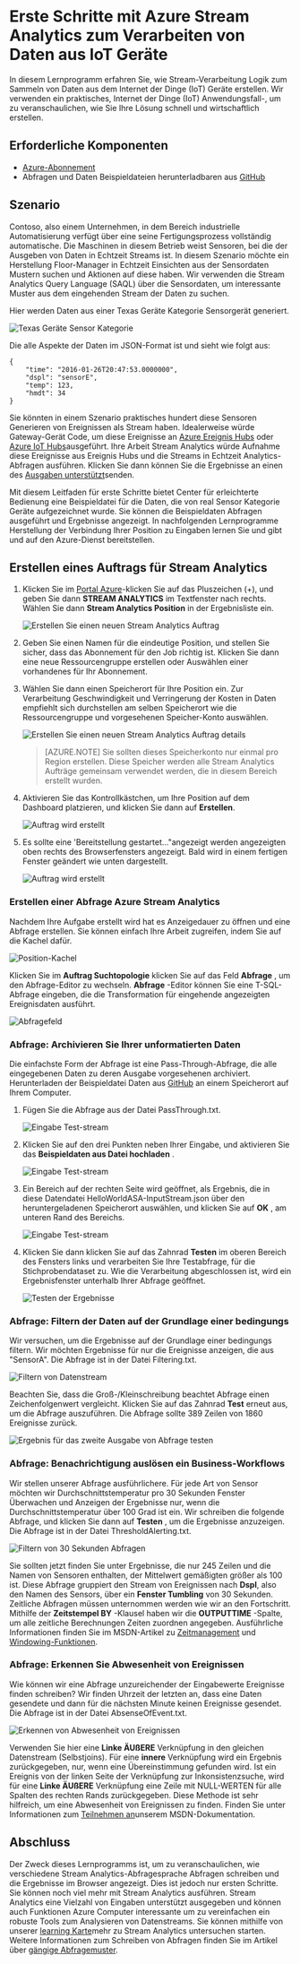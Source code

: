 <properties
    pageTitle="Erste Schritte mit Azure Stream Analytics zum Verarbeiten von Daten aus IoT Geräte. | Microsoft Azure"
    description="IoT Sensor Tags und Daten Streams mit Stream Analytics und in Echtzeit Datenverarbeitung"
    keywords="IOT Lösung, erste Schritte mit Iot"
    services="stream-analytics"
    documentationCenter=""
    authors="jeffstokes72"
    manager="jhubbard"
    editor="cgronlun"
/>

<tags
    ms.service="stream-analytics"
    ms.devlang="na"
    ms.topic="hero-article"
    ms.tgt_pltfrm="na"
    ms.workload="data-services"
    ms.date="10/19/2016"
    ms.author="jeffstok"
/>

# <a name="get-started-with-azure-stream-analytics-to-process-data-from-iot-devices"></a>Erste Schritte mit Azure Stream Analytics zum Verarbeiten von Daten aus IoT Geräte

In diesem Lernprogramm erfahren Sie, wie Stream-Verarbeitung Logik zum Sammeln von Daten aus dem Internet der Dinge (IoT) Geräte erstellen. Wir verwenden ein praktisches, Internet der Dinge (IoT) Anwendungsfall-, um zu veranschaulichen, wie Sie Ihre Lösung schnell und wirtschaftlich erstellen.

## <a name="prerequisites"></a>Erforderliche Komponenten

-   [Azure-Abonnement](https://azure.microsoft.com/pricing/free-trial/)
-   Abfragen und Daten Beispieldateien herunterladbaren aus [GitHub](https://aka.ms/azure-stream-analytics-get-started-iot)

## <a name="scenario"></a>Szenario

Contoso, also einem Unternehmen, in dem Bereich industrielle Automatisierung verfügt über eine seine Fertigungsprozess vollständig automatische. Die Maschinen in diesem Betrieb weist Sensoren, bei die der Ausgeben von Daten in Echtzeit Streams ist. In diesem Szenario möchte ein Herstellung Floor-Manager in Echtzeit Einsichten aus der Sensordaten Mustern suchen und Aktionen auf diese haben. Wir verwenden die Stream Analytics Query Language (SAQL) über die Sensordaten, um interessante Muster aus dem eingehenden Stream der Daten zu suchen.

Hier werden Daten aus einer Texas Geräte Kategorie Sensorgerät generiert.

![Texas Geräte Sensor Kategorie](./media/stream-analytics-get-started-with-iot-devices/stream-analytics-get-started-with-iot-devices-01.jpg)

Die alle Aspekte der Daten im JSON-Format ist und sieht wie folgt aus:


    {
        "time": "2016-01-26T20:47:53.0000000",  
        "dspl": "sensorE",  
        "temp": 123,  
        "hmdt": 34  
    }  

Sie könnten in einem Szenario praktisches hundert diese Sensoren Generieren von Ereignissen als Stream haben. Idealerweise würde Gateway-Gerät Code, um diese Ereignisse an [Azure Ereignis Hubs](https://azure.microsoft.com/services/event-hubs/) oder [Azure IoT Hubs](https://azure.microsoft.com/services/iot-hub/)ausgeführt. Ihre Arbeit Stream Analytics würde Aufnahme diese Ereignisse aus Ereignis Hubs und die Streams in Echtzeit Analytics-Abfragen ausführen. Klicken Sie dann können Sie die Ergebnisse an einen des [Ausgaben unterstützt](stream-analytics-define-outputs.md)senden.

Mit diesem Leitfaden für erste Schritte bietet Center für erleichterte Bedienung eine Beispieldatei für die Daten, die von real Sensor Kategorie Geräte aufgezeichnet wurde. Sie können die Beispieldaten Abfragen ausgeführt und Ergebnisse angezeigt. In nachfolgenden Lernprogramme Herstellung der Verbindung Ihrer Position zu Eingaben lernen Sie und gibt und auf den Azure-Dienst bereitstellen.

## <a name="create-a-stream-analytics-job"></a>Erstellen eines Auftrags für Stream Analytics

1. Klicken Sie im [Portal Azure](http://portal.azure.com)-klicken Sie auf das Pluszeichen (+), und geben Sie dann **STREAM ANALYTICS** im Textfenster nach rechts. Wählen Sie dann **Stream Analytics Position** in der Ergebnisliste ein.

    ![Erstellen Sie einen neuen Stream Analytics Auftrag](./media/stream-analytics-get-started-with-iot-devices/stream-analytics-get-started-with-iot-devices-02.png)

2. Geben Sie einen Namen für die eindeutige Position, und stellen Sie sicher, dass das Abonnement für den Job richtig ist. Klicken Sie dann eine neue Ressourcengruppe erstellen oder Auswählen einer vorhandenes für Ihr Abonnement.

3. Wählen Sie dann einen Speicherort für Ihre Position ein. Zur Verarbeitung Geschwindigkeit und Verringerung der Kosten in Daten empfiehlt sich durchstellen am selben Speicherort wie die Ressourcengruppe und vorgesehenen Speicher-Konto auswählen.

    ![Erstellen Sie einen neuen Stream Analytics Auftrag details](./media/stream-analytics-get-started-with-iot-devices/stream-analytics-get-started-with-iot-devices-03.png)

    > [AZURE.NOTE] Sie sollten dieses Speicherkonto nur einmal pro Region erstellen. Diese Speicher werden alle Stream Analytics Aufträge gemeinsam verwendet werden, die in diesem Bereich erstellt wurden.

4. Aktivieren Sie das Kontrollkästchen, um Ihre Position auf dem Dashboard platzieren, und klicken Sie dann auf **Erstellen**.

    ![Auftrag wird erstellt](./media/stream-analytics-get-started-with-iot-devices/stream-analytics-get-started-with-iot-devices-03a.png)

5. Es sollte eine 'Bereitstellung gestartet..."angezeigt werden angezeigten oben rechts des Browserfensters angezeigt. Bald wird in einem fertigen Fenster geändert wie unten dargestellt.

    ![Auftrag wird erstellt](./media/stream-analytics-get-started-with-iot-devices/stream-analytics-get-started-with-iot-devices-03b.png)

### <a name="create-an-azure-stream-analytics-query"></a>Erstellen einer Abfrage Azure Stream Analytics

Nachdem Ihre Aufgabe erstellt wird hat es Anzeigedauer zu öffnen und eine Abfrage erstellen. Sie können einfach Ihre Arbeit zugreifen, indem Sie auf die Kachel dafür.

![Position-Kachel](./media/stream-analytics-get-started-with-iot-devices/stream-analytics-get-started-with-iot-devices-04.png)

Klicken Sie im **Auftrag Suchtopologie** klicken Sie auf das Feld **Abfrage** , um den Abfrage-Editor zu wechseln. **Abfrage** -Editor können Sie eine T-SQL-Abfrage eingeben, die die Transformation für eingehende angezeigten Ereignisdaten ausführt.

![Abfragefeld](./media/stream-analytics-get-started-with-iot-devices/stream-analytics-get-started-with-iot-devices-05.png)

### <a name="query-archive-your-raw-data"></a>Abfrage: Archivieren Sie Ihrer unformatierten Daten

Die einfachste Form der Abfrage ist eine Pass-Through-Abfrage, die alle eingegebenen Daten zu deren Ausgabe vorgesehenen archiviert. Herunterladen der Beispieldatei Daten aus [GitHub](https://aka.ms/azure-stream-analytics-get-started-iot) an einem Speicherort auf Ihrem Computer. 

1. Fügen Sie die Abfrage aus der Datei PassThrough.txt. 

    ![Eingabe Test-stream](./media/stream-analytics-get-started-with-iot-devices/stream-analytics-get-started-with-iot-devices-06.png)

2. Klicken Sie auf den drei Punkten neben Ihrer Eingabe, und aktivieren Sie das **Beispieldaten aus Datei hochladen** .

    ![Eingabe Test-stream](./media/stream-analytics-get-started-with-iot-devices/stream-analytics-get-started-with-iot-devices-06a.png)

3. Ein Bereich auf der rechten Seite wird geöffnet, als Ergebnis, die in diese Datendatei HelloWorldASA-InputStream.json über den heruntergeladenen Speicherort auswählen, und klicken Sie auf **OK** , am unteren Rand des Bereichs.

    ![Eingabe Test-stream](./media/stream-analytics-get-started-with-iot-devices/stream-analytics-get-started-with-iot-devices-06b.png)

4. Klicken Sie dann klicken Sie auf das Zahnrad **Testen** im oberen Bereich des Fensters links und verarbeiten Sie Ihre Testabfrage, für die Stichprobendataset zu. Wie die Verarbeitung abgeschlossen ist, wird ein Ergebnisfenster unterhalb Ihrer Abfrage geöffnet.

    ![Testen der Ergebnisse](./media/stream-analytics-get-started-with-iot-devices/stream-analytics-get-started-with-iot-devices-07.png)

### <a name="query-filter-the-data-based-on-a-condition"></a>Abfrage: Filtern der Daten auf der Grundlage einer bedingungs

Wir versuchen, um die Ergebnisse auf der Grundlage einer bedingungs filtern. Wir möchten Ergebnisse für nur die Ereignisse anzeigen, die aus "SensorA". Die Abfrage ist in der Datei Filtering.txt.

![Filtern von Datenstream](./media/stream-analytics-get-started-with-iot-devices/stream-analytics-get-started-with-iot-devices-08.png)

Beachten Sie, dass die Groß-/Kleinschreibung beachtet Abfrage einen Zeichenfolgenwert vergleicht. Klicken Sie auf das Zahnrad **Test** erneut aus, um die Abfrage auszuführen. Die Abfrage sollte 389 Zeilen von 1860 Ereignisse zurück.

![Ergebnis für das zweite Ausgabe von Abfrage testen](./media/stream-analytics-get-started-with-iot-devices/stream-analytics-get-started-with-iot-devices-09.png)

### <a name="query-alert-to-trigger-a-business-workflow"></a>Abfrage: Benachrichtigung auslösen ein Business-Workflows

Wir stellen unserer Abfrage ausführlichere. Für jede Art von Sensor möchten wir Durchschnittstemperatur pro 30 Sekunden Fenster Überwachen und Anzeigen der Ergebnisse nur, wenn die Durchschnittstemperatur über 100 Grad ist ein. Wir schreiben die folgende Abfrage, und klicken Sie dann auf **Testen** , um die Ergebnisse anzuzeigen. Die Abfrage ist in der Datei ThresholdAlerting.txt.

![Filtern von 30 Sekunden Abfragen](./media/stream-analytics-get-started-with-iot-devices/stream-analytics-get-started-with-iot-devices-10.png)

Sie sollten jetzt finden Sie unter Ergebnisse, die nur 245 Zeilen und die Namen von Sensoren enthalten, der Mittelwert gemäßigten größer als 100 ist. Diese Abfrage gruppiert den Stream von Ereignissen nach **Dspl**, also den Namen des Sensors, über ein **Fenster Tumbling** von 30 Sekunden. Zeitliche Abfragen müssen unternommen werden wie wir an den Fortschritt. Mithilfe der **Zeitstempel BY** -Klausel haben wir die **OUTPUTTIME** -Spalte, um alle zeitliche Berechnungen Zeiten zuordnen angegeben. Ausführliche Informationen finden Sie im MSDN-Artikel zu [Zeitmanagement](https://msdn.microsoft.com/library/azure/mt582045.aspx) und [Windowing-Funktionen](https://msdn.microsoft.com/library/azure/dn835019.aspx).

### <a name="query-detect-absence-of-events"></a>Abfrage: Erkennen Sie Abwesenheit von Ereignissen

Wie können wir eine Abfrage unzureichender der Eingabewerte Ereignisse finden schreiben? Wir finden Uhrzeit der letzten an, dass eine Daten gesendete und dann für die nächsten Minute keinen Ereignisse gesendet. Die Abfrage ist in der Datei AbsenseOfEvent.txt.

![Erkennen von Abwesenheit von Ereignissen](./media/stream-analytics-get-started-with-iot-devices/stream-analytics-get-started-with-iot-devices-11.png)

Verwenden Sie hier eine **Linke ÄUßERE** Verknüpfung in den gleichen Datenstream (Selbstjoins). Für eine **innere** Verknüpfung wird ein Ergebnis zurückgegeben, nur, wenn eine Übereinstimmung gefunden wird.  Ist ein Ereignis von der linken Seite der Verknüpfung zur Inkonsistenzsuche, wird für eine **Linke ÄUßERE** Verknüpfung eine Zeile mit NULL-WERTEN für alle Spalten des rechten Rands zurückgegeben. Diese Methode ist sehr hilfreich, um eine Abwesenheit von Ereignissen zu finden. Finden Sie unter Informationen zum [Teilnehmen an](https://msdn.microsoft.com/library/azure/dn835026.aspx)unserem MSDN-Dokumentation.

## <a name="conclusion"></a>Abschluss

Der Zweck dieses Lernprogramms ist, um zu veranschaulichen, wie verschiedene Stream Analytics-Abfragesprache Abfragen schreiben und die Ergebnisse im Browser angezeigt. Dies ist jedoch nur ersten Schritte. Sie können noch viel mehr mit Stream Analytics ausführen. Stream Analytics eine Vielzahl von Eingaben unterstützt ausgegeben und können auch Funktionen Azure Computer interessante um zu vereinfachen ein robuste Tools zum Analysieren von Datenstreams. Sie können mithilfe von unserer [learning Karte](https://azure.microsoft.com/documentation/learning-paths/stream-analytics/)mehr zu Stream Analytics untersuchen starten. Weitere Informationen zum Schreiben von Abfragen finden Sie im Artikel über [gängige Abfragemuster](./stream-analytics-stream-analytics-query-patterns.md).
